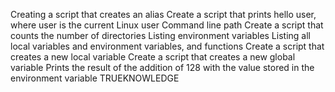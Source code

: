 Creating a script that creates an alias
Create a script that prints hello user, where user is the current Linux user
Command line path
Create a script that counts the number of directories
Listing environment variables
Listing all local variables and environment variables, and functions
Create a script that creates a new local variable
Create a script that creates a new global variable
Prints the result of the addition of 128 with the value stored in the environment variable TRUEKNOWLEDGE
